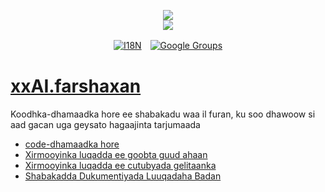 <p align="center"><a href="https://xxai.art"><img src="https://cdn.jsdelivr.net/gh/xxai-art/doc/logo.svg"/></a><br/><a href="https://xxai.art"><img src="https://cdn.jsdelivr.net/gh/xxai-art/doc/xxai.svg"/></a></p><p align="center"><a href="https://github.com/xxai-art/doc#readme"><img alt="I18N" src="https://cdn.jsdelivr.net/gh/wactax/img/t.svg"/></a>　<a href="https://groups.google.com/u/0/g/xxai-art"><img alt="Google Groups" src="https://cdn.jsdelivr.net/gh/wactax/img/g-groups.svg"/></a></p>

# [xxAI.farshaxan](https://xxAI.art)

Koodhka-dhamaadka hore ee shabakadu waa il furan, ku soo dhawoow si aad gacan uga geysato hagaajinta tarjumaada

* [code-dhamaadka hore](https://github.com/xxai-art/web)
* [Xirmooyinka luqadda ee goobta guud ahaan](https://github.com/xxai-art/web/tree/main/i18n)
* [Xirmooyinka luqadda ee cutubyada gelitaanka](https://github.com/wacpkg/user/tree/main/ui.i18n)
* [Shabakadda Dukumentiyada Luuqadaha Badan](https://github.com/xxai-doc)
